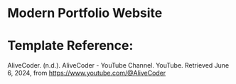 # Modern Portfolio Website
# Template Reference:
AliveCoder. (n.d.). AliveCoder - YouTube Channel. YouTube. Retrieved June 6, 2024, from https://www.youtube.com/@AliveCoder
